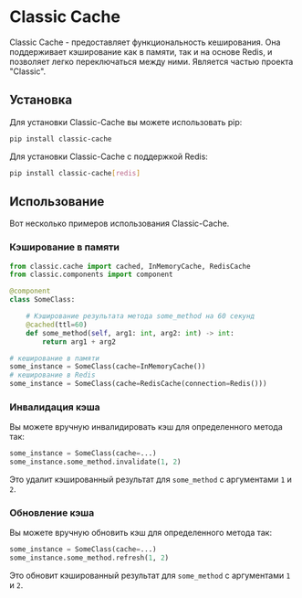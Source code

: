 # Classic Cache

Classic Cache - предоставляет функциональность кеширования. Она поддерживает 
кэширование как в памяти, так и на  основе Redis, и позволяет легко 
переключаться между ними. Является частью проекта "Classic".

## Установка

Для установки Classic-Cache вы можете использовать pip:

```bash
pip install classic-cache
```

Для установки Classic-Cache с поддержкой Redis:

```bash
pip install classic-cache[redis]
```

## Использование

Вот несколько примеров использования Classic-Cache.

### Кэширование в памяти

```python
from classic.cache import cached, InMemoryCache, RedisCache
from classic.components import component

@component
class SomeClass:

    # Кэширование результата метода some_method на 60 секунд
    @cached(ttl=60)
    def some_method(self, arg1: int, arg2: int) -> int:
        return arg1 + arg2

# кеширование в памяти
some_instance = SomeClass(cache=InMemoryCache())
# кеширование в Redis
some_instance = SomeClass(cache=RedisCache(connection=Redis()))
```

### Инвалидация кэша

Вы можете вручную инвалидировать кэш для определенного метода так:

```python
some_instance = SomeClass(cache=...)
some_instance.some_method.invalidate(1, 2)
```

Это удалит кэшированный результат для `some_method` с аргументами `1` и `2`.

### Обновление кэша

Вы можете вручную обновить кэш для определенного метода так:

```python
some_instance = SomeClass(cache=...)
some_instance.some_method.refresh(1, 2)
```

Это обновит кэшированный результат для `some_method` с аргументами `1` и `2`.
